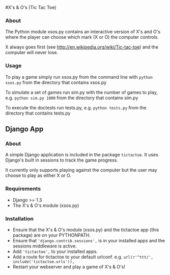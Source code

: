 #X's & O's (Tic Tac Toe)

### About
The Python module xsos.py contains an interactive version of X's and O's where the player can choose which mark (X or O) the computer controls.

X always goes first (see http://en.wikipedia.org/wiki/Tic-tac-toe) and the computer will never lose.

### Usage
To play a game simply run xsos.py from the command line with `python xsos.py` from the directory that contains xsos.py

To simulate a set of games run sim.py with the number of games to play, e.g. `python sim.py 1000` from the directory that contains sim.py

To execute the doctests run tests.py, e.g. `python tests.py` from the directory that contains tests.py

## Django App

### About
A simple Django application is included in the package `tictactoe`. It uses Django's built in sessions to track the game progress.

It currently only supports playing against the computer but the user may choose to play as either X or O.

### Requirements
 + Django >= 1.3
 + The X's & O's module (xsos.py)
 
### Installation
 + Ensure that the X's & O's module (xsos.py) and the tictactoe app (this package) are on your PYTHONPATH.
 + Ensure that `'django.contrib.sessions',` is in your installed apps and the sessions middleware is active.
 + Add `'tictactoe',` to your installed apps.
 + Add a route for tictactoe to your default urlconf.
   e.g. `url(r'^ttt/', include('tictactoe.urls')),`
 + Restart your webserver and play a game of X's & O's!
